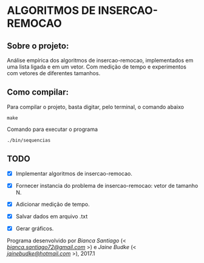 # ALGORITMOS DE INSERCAO-REMOCAO

## Sobre o projeto:

Análise empírica dos algoritmos de insercao-remocao, implementados em uma lista ligada e em um vetor. Com medição de tempo e experimentos com vetores de diferentes tamanhos.
        
        
## Como compilar:

Para compilar o projeto, basta digitar, pelo terminal, o comando abaixo


    make

    

Comando para executar o programa
    
    ./bin/sequencias


## TODO

- [X] Implementar algoritmos de insercao-remocao.
- [X] Fornecer instancia do problema de insercao-remocao: vetor de tamanho N.
- [X] Adicionar medição de tempo.
- [X] Salvar dados em arquivo .txt
- [X] Gerar gráficos.



Programa desenvolvido por _Bianca Santiago_ (< *bianca.santiago72@gmail.com* >) e _Jaine Budke_ (< *jainebudke@hotmail.com* >), 2017.1
